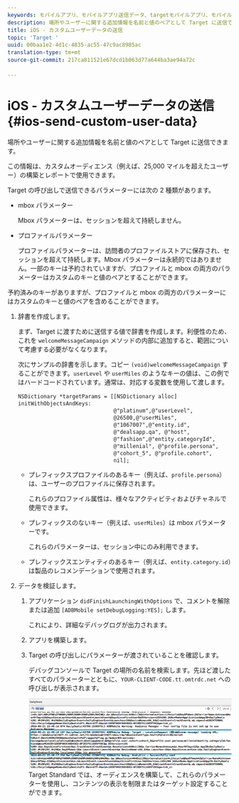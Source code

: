 ```yaml
---
keywords: モバイルアプリ、モバイルアプリ送信データ、targetモバイルアプリ、モバイルカスタムユーザーデータ、モバイルアプリのカスタムデータ
description: 場所やユーザーに関する追加情報を名前と値のペアとして Target に送信できます。
title: iOS - カスタムユーザーデータの送信
topic: 'Target '
uuid: 00baa1e2-4d1c-4835-ac55-47c9ac8985ac
translation-type: tm+mt
source-git-commit: 217ca811521e67dcd1b063d77a644ba3ae94a72c

---
```



# iOS - カスタムユーザーデータの送信{#ios-send-custom-user-data}

場所やユーザーに関する追加情報を名前と値のペアとして Target に送信できます。

この情報は、カスタムオーディエンス（例えば、25,000 マイルを超えたユーザー）の構築とレポートで使用できます。

Target の呼び出しで送信できるパラメーターには次の 2 種類があります。

* mbox パラメーター

   Mbox パラメーターは、セッションを超えて持続しません。
* プロファイルパラメーター

   プロファイルパラメーターは、訪問者のプロファイルストアに保存され、セッションを超えて持続します。Mbox パラメーターは永続的ではありません。一部のキーは予約されていますが、プロファイルと mbox の両方のパラメーターはカスタムのキーと値のペアとすることができます。

予約済みのキーがありますが、プロファイルと mbox の両方のパラメーターにはカスタムのキーと値のペアを含めることができます。

1. 辞書を作成します。

   まず、Target に渡すために送信する値で辞書を作成します。利便性のため、これを `welcomeMessageCampaign` メソッドの内部に追加すると、範囲について考慮する必要がなくなります。

   次にサンプルの辞書を示します。コピー `(void)welcomeMessageCampaign` することができます。`userLevel` や `userMiles` のようなキーの値は、この例ではハードコードされています。通常は、対応する変数を使用して渡します。

   ```
   NSDictionary *targetParams = [[NSDictionary alloc] initWithObjectsAndKeys: 
                                 @"platinum",@"userLevel", 
                                 @26500,@"userMiles", 
                                 @"1067007",@"entity.id", 
                                 @"dealsapp.qa", @"host", 
                                 @"fashion",@"entity.categoryId", 
                                 @"millenial", @"profile.persona", 
                                 @"cohort_5", @"profile.cohort", 
                                 nil];
   ```

   * プレフィックスプロファイルのあるキー（例えば、`profile.persona`）は、ユーザーのプロファイルに保存されます。

      これらのプロファイル属性は、様々なアクティビティおよびチャネルで使用できます。

   * プレフィックスのないキー（例えば、`userMiles`）は mbox パラメーターです。

      これらのパラメーターは、セッション中にのみ利用できます。

   * プレフィックスエンティティのあるキー（例えば、`entity.category.id`）は製品のレコメンデーションで使用されます。

1. データを検証します。
   1. アプリケーション `didFinishLaunchingWithOptions` で、コメントを解除または追加 `[ADBMobile setDebugLogging:YES];` します。

      これにより、詳細なデバッグログが出力されます。
   1. アプリを構築します。
   1. Target の呼び出しにパラメーターが渡されていることを確認します。

      デバッグコンソールで Target の場所の名前を検索します。先ほど渡したすべてのパラメーターとともに、`YOUR-CLIENT-CODE.tt.omtrdc.net` への呼び出しが表示されます。

      ![](assets/mobile-debug.png)
   Target Standard では、オーディエンスを構築して、これらのパラメーターを使用し、コンテンツの表示を制限またはターゲット設定することができます。
